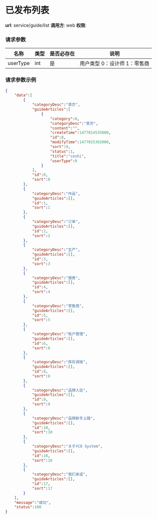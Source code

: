 已发布列表
=======

**url**: service/guide/list
**调用方**: web
**权限**: 


### 请求参数
|    名称     |  类型  	  | 是否必存在 |                  说明                  |
|-------------|-----------|------------|----------------------------------------|
| userType    | int       | 是         |用户类型 0：设计师 1：零售商 		    |
### 请求参数示例

```json
{
	"data":[
		{
			"categoryDesc":"首页",
			"guideArticles":[
				{
					"category":0,
					"categoryDesc":"首页",
					"content":"",
					"createTime":1477014535000,
					"id":8,
					"modifyTime":1477015392000,
					"sort":9,
					"status":1,
					"title":"ceshi",
					"userType":0
				}
			],
			"id":0,
			"sort":0
		},
		{
			"categoryDesc":"作品",
			"guideArticles":[],
			"id":1,
			"sort":1
		},
		{
			"categoryDesc":"订单",
			"guideArticles":[],
			"id":2,
			"sort":2
		},
		{
			"categoryDesc":"生产",
			"guideArticles":[],
			"id":3,
			"sort":3
		},
		{
			"categoryDesc":"报表",
			"guideArticles":[],
			"id":4,
			"sort":4
		},
		{
			"categoryDesc":"零售商",
			"guideArticles":[],
			"id":5,
			"sort":5
		},
		{
			"categoryDesc":"账户管理",
			"guideArticles":[],
			"id":6,
			"sort":6
		},
		{
			"categoryDesc":"库存调拨",
			"guideArticles":[],
			"id":8,
			"sort":8
		},
		{
			"categoryDesc":"品牌入驻",
			"guideArticles":[],
			"id":9,
			"sort":9
		},
		{
			"categoryDesc":"品牌新手上路",
			"guideArticles":[],
			"id":10,
			"sort":10
		},
		{
			"categoryDesc":"关于YCO System",
			"guideArticles":[],
			"id":16,
			"sort":16
		},
		{
			"categoryDesc":"我们承诺",
			"guideArticles":[],
			"id":17,
			"sort":17
		}
	],
	"message":"成功",
	"status":100
}


```
